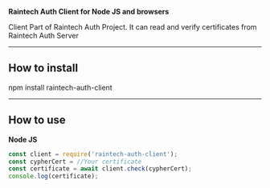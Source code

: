 **Raintech Auth Client for Node JS and browsers**

Client Part of Raintech Auth Project. It can read and verify certificates from Raintech Auth Server

---

## How to install

npm install raintech-auth-client

---

## How to use

**Node JS**

```javascript
const client = require('raintech-auth-client');
const cypherCert = //Your certificate
const certificate = await client.check(cypherCert);
console.log(certificate);
```